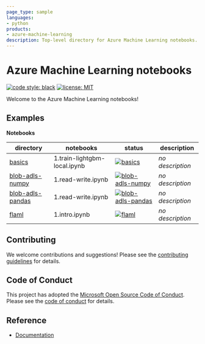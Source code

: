 ```yaml
---
page_type: sample
languages:
- python
products:
- azure-machine-learning
description: Top-level directory for Azure Machine Learning notebooks.
---
```


# Azure Machine Learning notebooks

[![code style: black](https://img.shields.io/badge/code%20style-black-000000.svg)](https://github.com/psf/black)
[![license: MIT](https://img.shields.io/badge/License-MIT-purple.svg)](../LICENSE)

Welcome to the Azure Machine Learning notebooks!

## Examples

**Notebooks**

directory|notebooks|status|description
-|-|-|-
[basics](basics)|1.train-lightgbm-local.ipynb|[![basics](https://github.com/Azure/azureml-examples/workflows/notebooks-basics/badge.svg)](https://github.com/Azure/azureml-examples/actions?query=workflow%3Anotebooks-basics)|*no description*
[blob-adls-numpy](blob-adls-numpy)|1.read-write.ipynb|[![blob-adls-numpy](https://github.com/Azure/azureml-examples/workflows/notebooks-blob-adls-numpy/badge.svg)](https://github.com/Azure/azureml-examples/actions?query=workflow%3Anotebooks-blob-adls-numpy)|*no description*
[blob-adls-pandas](blob-adls-pandas)|1.read-write.ipynb|[![blob-adls-pandas](https://github.com/Azure/azureml-examples/workflows/notebooks-blob-adls-pandas/badge.svg)](https://github.com/Azure/azureml-examples/actions?query=workflow%3Anotebooks-blob-adls-pandas)|*no description*
[flaml](flaml)|1.intro.ipynb|[![flaml](https://github.com/Azure/azureml-examples/workflows/notebooks-flaml/badge.svg)](https://github.com/Azure/azureml-examples/actions?query=workflow%3Anotebooks-flaml)|*no description*

## Contributing

We welcome contributions and suggestions! Please see the [contributing guidelines](CONTRIBUTING.md) for details.

## Code of Conduct

This project has adopted the [Microsoft Open Source Code of Conduct](https://opensource.microsoft.com/codeofconduct/). Please see the [code of conduct](../CODE_OF_CONDUCT.md) for details.

## Reference

- [Documentation](https://docs.microsoft.com/azure/machine-learning)
